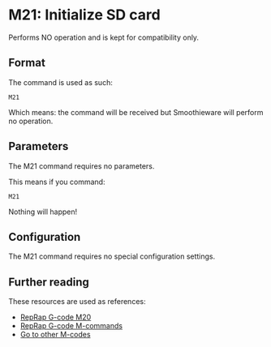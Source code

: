 
# M21: Initialize SD card

Performs NO operation and is kept for compatibility only.

## Format

The command is used as such:

```plaintext
M21
```

Which means: the command will be received but Smoothieware will perform no operation.

## Parameters

The M21 command requires no parameters.

This means if you command:

```plaintext
M21
```

Nothing will happen!

## Configuration

The M21 command requires no special configuration settings.

## Further reading

These resources are used as references:
* [RepRap G-code M20](http://reprap.org/wiki/G-code#M20:_List_SD_card)
* [RepRap G-code M-commands](http://reprap.org/wiki/G-code#M-commands)
* [Go to other M-codes](supported-g-codes)
